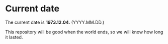 # Current date

The current date is **1973.12.04.** (YYYY.MM.DD.)

This repository will be good when the world ends, so we will know how long it lasted.